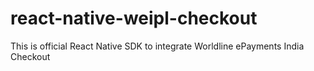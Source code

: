 # react-native-weipl-checkout
This is official React Native SDK to integrate Worldline ePayments India Checkout
